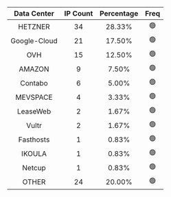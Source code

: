| Data Center | IP Count | Percentage | Freq |
|:------------:|:--------:|:-----------:|:-----:|
| HETZNER | 34 | 28.33% | 🟢 |
| Google-Cloud | 21 | 17.50% | 🟢 |
| OVH | 15 | 12.50% | 🟢 |
| AMAZON | 9 | 7.50% | 🟢 |
| Contabo | 6 | 5.00% | 🟢 |
| MEVSPACE | 4 | 3.33% | 🟢 |
| LeaseWeb | 2 | 1.67% | 🟢 |
| Vultr | 2 | 1.67% | 🟢 |
| Fasthosts | 1 | 0.83% | 🟢 |
| IKOULA | 1 | 0.83% | 🟢 |
| Netcup | 1 | 0.83% | 🟢 |
| OTHER | 24 | 20.00% | 🟢 |